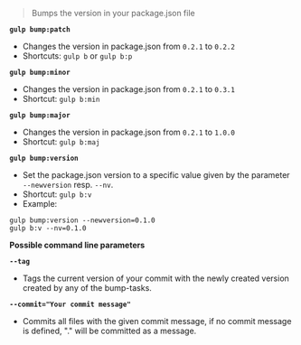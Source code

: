 > Bumps the version in your package.json file

**`gulp bump:patch`**
* Changes the version in package.json from `0.2.1` to `0.2.2`
* Shortcuts: `gulp b` or `gulp b:p` 

**`gulp bump:minor`** 
* Changes the version in package.json from `0.2.1` to `0.3.1`
* Shortcut: `gulp b:min`

**`gulp bump:major`**  
* Changes the version in package.json from `0.2.1` to `1.0.0`
* Shortcut: `gulp b:maj`

**`gulp bump:version`** 
* Set the package.json version to a specific value given by the parameter `--newversion` resp. `--nv`.
* Shortcut: `gulp b:v`
* Example: 
```
gulp bump:version --newversion=0.1.0
gulp b:v --nv=0.1.0
```

**Possible command line parameters** 

**`--tag`**
* Tags the current version of your commit with the newly created version created by any of the bump-tasks.

**`--commit="Your commit message"`**
* Commits all files with the given commit message, if no commit message is defined, "." will be committed as a message.
